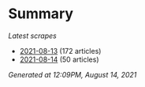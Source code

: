 # Summary
*Latest scrapes*
* [2021-08-13](https://github.com/nuuuwan/news_lk/blob/data/news_lk.2021-08-13.json) (172 articles)
* [2021-08-14](https://github.com/nuuuwan/news_lk/blob/data/news_lk.2021-08-14.json) (50 articles)

*Generated at 12:09PM, August 14, 2021*